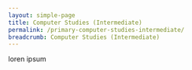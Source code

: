 ```yaml
---
layout: simple-page
title: Computer Studies (Intermediate)
permalink: /primary-computer-studies-intermediate/
breadcrumb: Computer Studies (Intermediate)
---
```


loren ipsum
